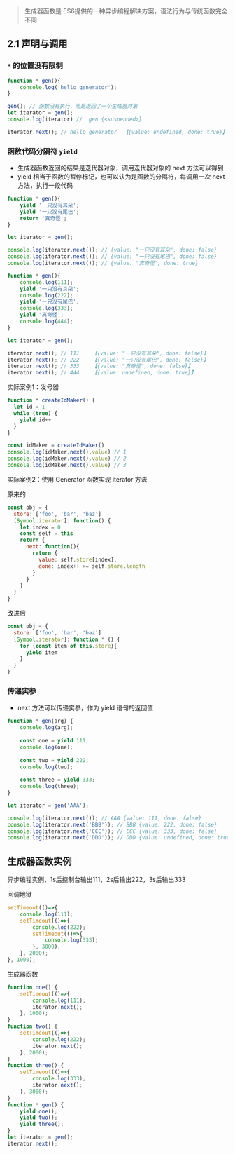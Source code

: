 
> 生成器函数是 ES6提供的一种异步编程解决方案，语法行为与传统函数完全不同

## 2.1 声明与调用
### `*` 的位置没有限制

```javascript
function * gen(){
	console.log('hello generator');
}

gen(); // 函数没有执行，而是返回了一个生成器对象
let iterator = gen();
console.log(iterator) //  gen {<suspended>}

iterator.next(); // hello generator  【{value: undefined, done: true}】
```

### 函数代码分隔符 `yield`

- 生成器函数返回的结果是迭代器对象，调用迭代器对象的 next 方法可以得到 
- yield 相当于函数的暂停标记，也可以认为是函数的分隔符，每调用一次 next 方法，执行一段代码

```javascript
function * gen(){ 
	yield '一只没有耳朵'; 
	yield '一只没有尾巴'; 
	return '真奇怪'; 
} 

let iterator = gen(); 

console.log(iterator.next()); // {value: "一只没有耳朵", done: false}
console.log(iterator.next()); // {value: "一只没有尾巴", done: false}
console.log(iterator.next()); // {value: "真奇怪", done: true}
```

```javascript
function * gen(){
	console.log(111);
	yield '一只没有耳朵';
	console.log(222);
	yield '一只没有尾巴';
	console.log(333);
	yield '真奇怪';
	console.log(444);
}

let iterator = gen();

iterator.next(); // 111    【{value: "一只没有耳朵", done: false}】
iterator.next(); // 222    【{value: "一只没有尾巴", done: false}】
iterator.next(); // 333    【{value: "真奇怪", done: false}】
iterator.next(); // 444    【{value: undefined, done: true}】
```

实际案例1：发号器

```js
function * createIdMaker() {
  let id = 1
  while (true) {
    yield id++
  }
}

const idMaker = createIdMaker()
console.log(idMaker.next().value) // 1
console.log(idMaker.next().value) // 2
console.log(idMaker.next().value) // 3
```

实际案例2：使用 Generator 函数实现 iterator 方法

原来的
```js
const obj = {
  store: ['foo', 'bar', 'baz']
  [Symbol.iterator]: function() {
    let index = 0
    const self = this
    return {
      next: function(){
        return {
          value: self.store[index],
          done: index++ >= self.store.length
        }
      }
    }
  }
}
```
改进后

```js
const obj = {
  store: ['foo', 'bar', 'baz']
  [Symbol.iterator]: function * () {
    for (const item of this.store){
      yield item
    }
  }
}
```

### 传递实参
-  next 方法可以传递实参，作为 yield 语句的返回值

```javascript
function * gen(arg) {
	console.log(arg);
	
	const one = yield 111;
	console.log(one);
	
	const two = yield 222;
	console.log(two);
	
	const three = yield 333;
	console.log(three);
}

let iterator = gen('AAA');

console.log(iterator.next()); // AAA {value: 111, done: false}
console.log(iterator.next('BBB')); // BBB {value: 222, done: false}
console.log(iterator.next('CCC')); // CCC {value: 333, done: false}
console.log(iterator.next('DDD')); // DDD {value: undefined, done: true}
```

## 生成器函数实例

异步编程实例，1s后控制台输出111，2s后输出222，3s后输出333

回调地狱
```javascript
setTimeout(()=>{
	console.log(111);
	setTimeout(()=>{
		console.log(222);
		setTimeout(()=>{
			console.log(333);
		}, 3000);
	}, 2000);
}, 1000);
```

生成器函数
```javascript
function one() {
	setTimeout(()=>{
		console.log(111);
		iterator.next();
	}, 1000);
}
function two() {
	setTimeout(()=>{
		console.log(222);
		iterator.next();
	}, 2000);
}
function three() {
	setTimeout(()=>{
		console.log(333);
		iterator.next();
	}, 3000);
}
function * gen() {
	yield one();
	yield two();
	yield three();
}
let iterator = gen();
iterator.next();
```
